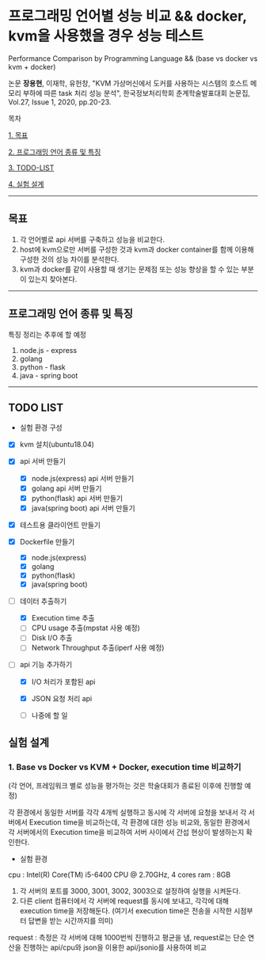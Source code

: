 # 프로그래밍 언어별 성능 비교 && docker, kvm을 사용했을 경우 성능 테스트

Performance Comparison by Programming Language && (base vs docker vs kvm + docker)

논문
**장용현**, 이재학, 유헌창, "KVM 가상머신에서 도커를 사용하는 시스템의 호스트 메모리 부하에 따른 task 처리 성능 분석", 한국정보처리학회 춘계학술발표대회 논문집, Vol.27, Issue 1, 2020, pp.20-23.

목차

[1. 목표](#목표)

[2. 프로그래밍 언어 종류 및 특징](#프로그래밍-언어-종류-및-특징)

[3. TODO-LIST](#todo-list)

[4. 실험 설계](#실험-설계)

------------------------------------
## 목표
1. 각 언어별로 api 서버를 구축하고 성능을 비교한다.
2. host에 kvm으로만 서버를 구성한 것과 kvm과 docker container를 함께 이용해 구성한 것의 성능 차이를 분석한다.
3. kvm과 docker를 같이 사용할 때 생기는 문제점 또는 성능 향상을 할 수 있는 부분이 있는지 찾아본다.

----------------------------------
## 프로그래밍 언어 종류 및 특징
특징 정리는 추후에 할 예정
1. node.js - express  
2. golang  
3. python - flask  
4. java - spring boot  

----------------------------------
## TODO LIST
+ 실험 환경 구성
- [x] kvm 설치(ubuntu18.04)

- [x] api 서버 만들기
    - [x] node.js(express) api 서버 만들기
    - [x] golang api 서버 만들기
    - [x] python(flask) api 서버 만들기
    - [x] java(spring boot) api 서버 만들기

- [x] 테스트용 클라이언트 만들기

- [x] Dockerfile 만들기
    - [x] node.js(express)
    - [x] golang
    - [x] python(flask)
    - [x] java(spring boot)

- [ ] 데이터 추출하기
    - [x] Execution time 추출
    - [ ] CPU usage 추출(mpstat 사용 예정)
    - [ ] Disk I/O 추출
    - [ ] Network Throughput 추출(iperf 사용 예정)

- [ ] api 기능 추가하기
    - [x] I/O 처리가 포함된 api
    - [x] JSON 요청 처리 api
    - [ ] 나중에 할 일



## 실험 설계

### 1. Base vs Docker vs KVM + Docker, execution time 비교하기

(각 언어, 프레임워크 별로 성능을 평가하는 것은 학술대회가 종료된 이후에 진행할 예정)

각 환경에서 동일한 서버를 각각 4개씩 실행하고 동시에 각 서버에 요청을 보내서 각 서버에서 Execution time을 비교하는데, 각 환경에 대한 성능 비교와, 동일한 환경에서 각 서버에서의 Execution time을 비교하여 서버 사이에서 간섭 현상이 발생하는지 확인한다.



- 실험 환경

cpu : Intel(R) Core(TM) i5-6400 CPU @ 2.70GHz, 4 cores
ram : 8GB

1. 각 서버의 포트를 3000, 3001, 3002, 3003으로 설정하여 실행을 시켜둔다.
2. 다른 client 컴퓨터에서 각 서버에 request를 동시에 보내고, 각각에 대해 execution time을 저장해둔다. (여기서 execution time은 전송을 시작한 시점부터 답변을 받는 시간까지를 의미)

request : 측정은 각 서버에 대해 1000번씩 진행하고 평균을 냄, request로는 단순 연산을 진행하는 api/cpu와 json을 이용한 api/jsonio를 사용하여 비교

